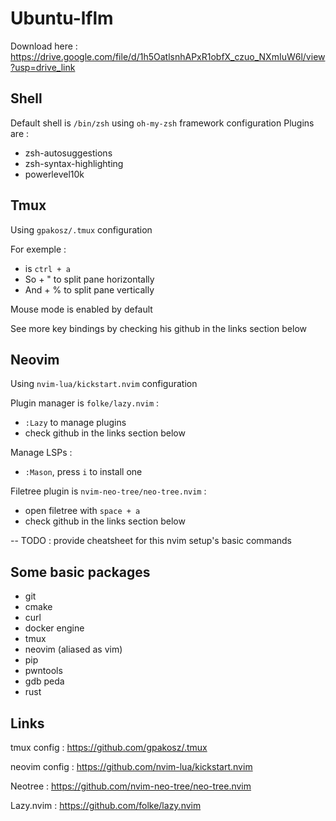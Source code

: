 # Ubuntu-lflm
Download here : https://drive.google.com/file/d/1h5OatlsnhAPxR1obfX_czuo_NXmIuW6l/view?usp=drive_link

## Shell
Default shell is `/bin/zsh` using `oh-my-zsh` framework configuration
Plugins are :
  - zsh-autosuggestions
  - zsh-syntax-highlighting
  - powerlevel10k

## Tmux
Using `gpakosz/.tmux` configuration

For exemple :
  - <prefix> is `ctrl + a`
  - So <prefix> + " to split pane horizontally
  - And <prefix> + % to split pane vertically

Mouse mode is enabled by default

See more key bindings by checking his github in the links section below

## Neovim
Using `nvim-lua/kickstart.nvim` configuration

Plugin manager is `folke/lazy.nvim` :
  - `:Lazy` to manage plugins
  - check github in the links section below

Manage LSPs :
  - `:Mason`, press `i` to install one

Filetree plugin is `nvim-neo-tree/neo-tree.nvim` :
  - open filetree with `space + a`
  - check github in the links section below

-- TODO : provide cheatsheet for this nvim setup's basic commands

## Some basic packages
- git
- cmake
- curl
- docker engine
- tmux
- neovim (aliased as vim)
- pip
- pwntools
- gdb peda
- rust

## Links
tmux config : https://github.com/gpakosz/.tmux

neovim config : https://github.com/nvim-lua/kickstart.nvim

Neotree : https://github.com/nvim-neo-tree/neo-tree.nvim

Lazy.nvim : https://github.com/folke/lazy.nvim

